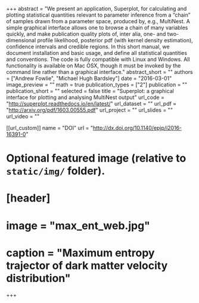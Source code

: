 +++
abstract = "We present an application, Superplot, for calculating and plotting statistical quantities relevant to parameter inference from a “chain” of samples drawn from a parameter space, produced by, e.g., MultiNest. A simple graphical interface allows one to browse a chain of many variables quickly, and make publication quality plots of, inter alia, one- and two-dimensional profile likelihood, posterior pdf (with kernel density estimation), confidence intervals and credible regions. In this short manual, we document installation and basic usage, and define all statistical quantities and conventions. The code is fully compatible with Linux and Windows. All functionality is available on Mac OSX, though it must be invoked by the command line rather than a graphical interface."
abstract_short = ""
authors = ["Andrew Fowlie", "Michael Hugh Bardsley"]
date = "2016-03-01"
image_preview = ""
math = true
publication_types = ["2"]
publication = ""
publication_short = ""
selected = false
title = "Superplot: a graphical interface for plotting and analysing MultiNest output"
url_code = "http://superplot.readthedocs.io/en/latest/"
url_dataset = ""
url_pdf = "http://arxiv.org/pdf/1603.00555.pdf"
url_project = ""
url_slides = ""
url_video = ""

[[url_custom]]
name = "DOI"
url = "http://dx.doi.org/10.1140/epjp/i2016-16391-0"

# Optional featured image (relative to `static/img/` folder).
# [header]
#   image = "max_ent_web.jpg"
#   caption = "Maximum entropy trajector of dark matter velocity distribution"

+++

